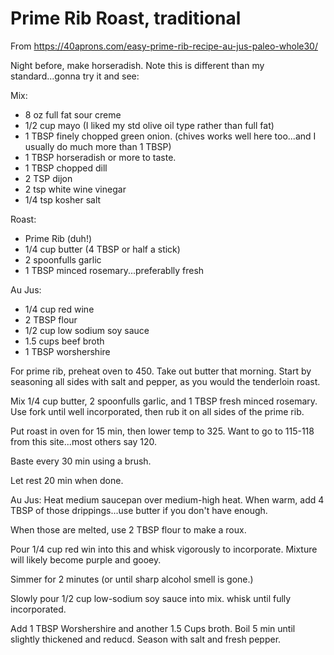 # Prime Rib Roast, traditional

From https://40aprons.com/easy-prime-rib-recipe-au-jus-paleo-whole30/ 

Night before, make horseradish.  Note this is different than my standard...gonna try it and see:

Mix:
* 8 oz full fat sour creme
* 1/2 cup mayo  (I liked  my std olive oil type rather than full fat)
* 1 TBSP finely chopped green onion.  (chives works well here too...and I usually do much more than 1 TBSP)
* 1 TBSP horseradish or more to taste.
* 1 TBSP chopped dill
* 2 TSP dijon
* 2 tsp white wine vinegar
* 1/4 tsp kosher salt

Roast:
* Prime Rib (duh!)
* 1/4 cup butter (4 TBSP or half a stick)
* 2 spoonfulls garlic
* 1 TBSP minced rosemary...preferablly fresh

Au Jus:
* 1/4 cup red wine
* 2 TBSP flour
* 1/2 cup low sodium soy sauce
* 1.5 cups beef broth
* 1 TBSP worshershire


For prime rib, preheat oven to 450.  Take out butter that morning.
Start by seasoning all sides with salt and pepper, as you would the tenderloin roast.

Mix 1/4 cup butter, 2 spoonfulls garlic, and 1 TBSP fresh minced rosemary.  Use fork until well incorporated, then rub it on all sides of the prime rib.

Put roast in oven for 15 min, then lower temp to 325.
Want to go to 115-118 from this site...most others say 120.

Baste every 30 min using a brush.

Let rest 20 min when done.

Au Jus:
Heat medium saucepan over medium-high heat.  When warm, add 4 TBSP of those drippings...use butter if you don't have enough.

When those are melted, use 2 TBSP flour to make a roux.

Pour 1/4 cup red win into this and whisk vigorously to incorporate.  Mixture will likely become purple and gooey.  

Simmer for 2 minutes (or until sharp alcohol smell is gone.)

Slowly pour 1/2 cup low-sodium soy sauce into mix.  whisk until fully incorporated.

Add 1 TBSP Worshershire and another 1.5 Cups broth.  Boil 5 min until slightly thickened and reducd.  Season with salt and fresh pepper.



